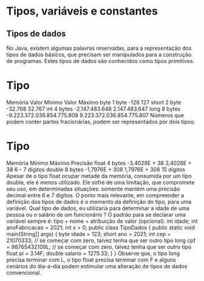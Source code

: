 # Tipos, variáveis e constantes
## Tipos de dados
No Java, existem algumas palavras reservadas, para a representação dos tipos de dados básicos, que precisam ser manipulados para a construção de programas. Estes tipos de dados são conhecidos como tipos primitivos.
​
# Tipo
Memória
Valor Mínimo
Valor Máximo
byte
1 byte
-128
127
short
2 byte
-32.768
32.767
int
4 bytes
-2.147.483.648
2.147.483.647
long
8 bytes
-9.223.372.036.854.775.808
9.223.372.036.854.775.807
Números que podem conter partes fracionárias, podem ser representados por dois tipos:
​
# Tipo
Memória
Mínimo
Máximo
Precisão
float
4 bytes
-3,4028E + 38
3,4028E + 38
6 – 7 dígitos
double
8 bytes
-1,7976E + 308
1,7976E + 308
15 dígitos
Apesar de o tipo float ocupar metade da memória, consumida por um tipo double, ele é menos utilizado. Ele sofre de uma limitação, que compromete seu uso, em determinadas situações: somente mantém uma precisão decimal entre 6 e 7 dígitos.
O ponto mais relevante, em compreender a definição dos tipos de dados é o momento da definição do tipo, para uma variável. Qual tipo de dados, eu utilizaria para determinar a idade de uma pessoa ou o salário de um funcionário ?
O padrão para se declarar uma variável sempre é: tipo + nome + atribuição de valor (opcional):
int idade;
int anoFabricacao = 2021;
int x = 0;
public class TipoDados {
	public static void main(String[] args) {
		byte idade = 123;
		short ano = 2021;
		int cep = 21070333; // se começar com zero, talvez tenha que ser outro tipo
		long cpf = 98765432109L; // se começar com zero, talvez tenha que ser outro tipo
		float pi = 3.14F;
		double salario = 1275.33;
	}
}
Observe que, o tipo long precisa terminar com L, o tipo float precisa terminar com F e alguns cenários do dia-a-dia podem estimular uma alteração de tipos de dados convencional.